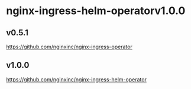 # nginx-ingress-helm-operatorv1.0.0

## v0.5.1
https://github.com/nginxinc/nginx-ingress-operator

## v1.0.0
https://github.com/nginxinc/nginx-ingress-helm-operator
